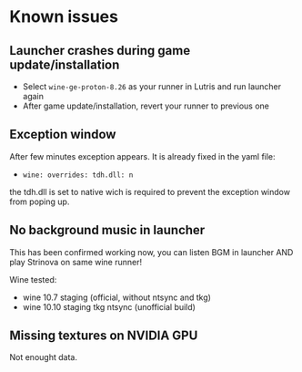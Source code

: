 # Known issues

## Launcher crashes during game update/installation
- Select `wine-ge-proton-8.26` as your runner in Lutris and run launcher again
- After game update/installation, revert your runner to previous one

## Exception window
After few minutes exception appears. It is already fixed in the yaml file:
- `wine: overrides: tdh.dll: n`
  
the tdh.dll is set to native wich is required to prevent the exception window from poping up.

## No background music in launcher
This has been confirmed working now, you can listen BGM in launcher AND play Strinova on same wine runner!

Wine tested:
- wine 10.7 staging (official, without ntsync and tkg)
- wine 10.10 staging tkg ntsync (unofficial build)

## Missing textures on NVIDIA GPU
Not enought data.
